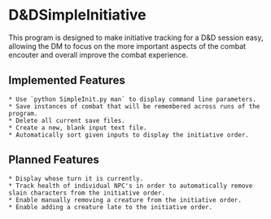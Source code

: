 # D&DSimpleInitiative
This program is designed to make initiative tracking for a D&D session easy, allowing the DM to focus on the more important aspects of the combat encouter and overall improve the combat experience.
## Implemented Features
	* Use `python SimpleInit.py man` to display command line parameters.
	* Save instances of combat that will be remembered across runs of the program.
	* Delete all current save files.
	* Create a new, blank input text file.
	* Automatically sort given inputs to display the initiative order.

## Planned Features
	* Display whose turn it is currently.
	* Track health of individual NPC's in order to automatically remove slain characters from the initiative order.
	* Enable manually removing a creature from the initiative order.
	* Enable adding a creature late to the initiative order.